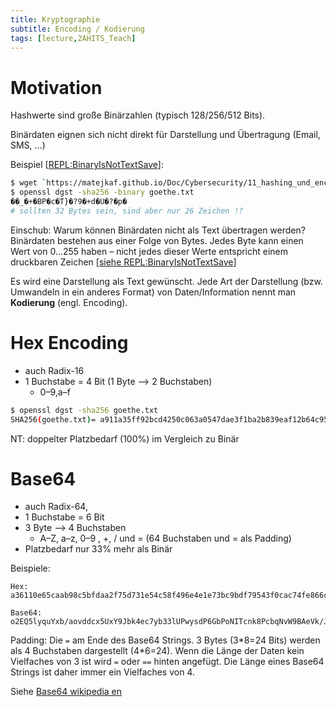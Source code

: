 ```yaml
---
title: Kryptographie
subtitle: Encoding / Kodierung
tags: [lecture,2AHITS_Teach]
---
```




# Motivation

Hashwerte sind große Binärzahlen (typisch 128/256/512 Bits). 

Binärdaten eignen sich nicht direkt für Darstellung und Übertragung (Email, SMS, ...)

Beispiel  [[REPL:BinaryIsNotTextSave](https://replit.com/@htlmatejka/BinaryIsNotTextSave)]:

```bash
$ wget `https://matejkaf.github.io/Doc/Cybersecurity/11_hashing_und_encoding/goethe.txt`
$ openssl dgst -sha256 -binary goethe.txt
��_�+�BP�c�T}�?9�+d�U�?�p�
# sollten 32 Bytes sein, sind aber nur 26 Zeichen !?
```

Einschub: Warum können Binärdaten nicht als Text übertragen werden? Binärdaten bestehen aus einer Folge von Bytes. Jedes Byte kann einen Wert von 0...255 haben – nicht jedes dieser Werte entspricht einem druckbaren Zeichen [[siehe REPL:BinaryIsNotTextSave](https://replit.com/@htlmatejka/BinaryIsNotTextSave)]

Es wird eine Darstellung als Text gewünscht. Jede Art der Darstellung (bzw. Umwandeln in ein anderes Format) von Daten/Information nennt man **Kodierung** (engl. Encoding).



# Hex Encoding

- auch Radix-16
- 1 Buchstabe = 4 Bit (1 Byte ⟶ 2 Buchstaben)
  - 0–9,a–f

```bash
$ openssl dgst -sha256 goethe.txt
SHA256(goethe.txt)= a911a35ff92bcd4250c063a0547dae3f1ba2b839eaf12b64c955cf3ff7e570e0
```

NT: doppelter Platzbedarf (100%) im Vergleich zu Binär



# Base64

- auch Radix-64, 
- 1 Buchstabe = 6 Bit
- 3 Byte ⟶ 4 Buchstaben
  - A–Z, a–z,  0–9 , +, / und = (64 Buchstaben und = als Padding)
- Platzbedarf nur 33% mehr als Binär

Beispiele:

```
Hex:
a36110e65caab98c5bfdaa2f75d731e54c58f496e4e1e73bc9bdf79543f0cac74fe866cfa0d21372793c3dc6ea36f5bd04079593f25d991e72d7fd558f1082c9

Base64:
o2EQ5lyquYxb/aovddcx5UxY9Jbk4ec7yb33lUPwysdP6GbPoNITcnk8PcbqNvW9BAeVk/JdmR5y1/1VjxCCyQ==
```

Padding: Die `=` am Ende des Base64 Strings. 3 Bytes (3\*8=24 Bits) werden als 4 Buchstaben dargestellt (4\*6=24). Wenn die Länge der Daten kein Vielfaches von 3 ist wird `=` oder `==` hinten angefügt. Die Länge eines Base64 Strings ist daher immer ein Vielfaches von 4.

Siehe [Base64 wikipedia en](https://en.wikipedia.org/wiki/Base64)